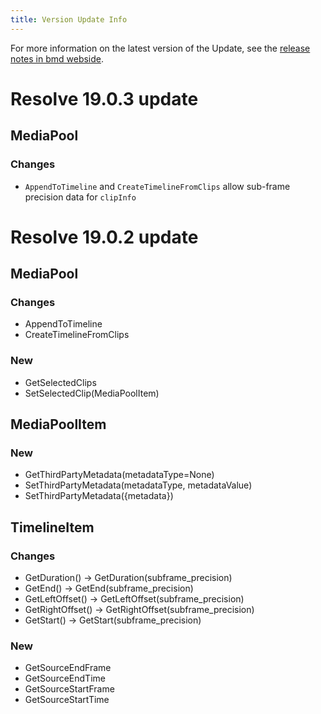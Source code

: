 ```yaml
---
title: Version Update Info
---
```


For more information on the latest version of the Update, see the [release notes in bmd webside](https://www.blackmagicdesign.com/support/family/davinci-resolve-and-fusion).

# Resolve 19.0.3 update
## MediaPool
### Changes
- `AppendToTimeline` and `CreateTimelineFromClips` allow sub-frame precision data for `clipInfo`

# Resolve 19.0.2 update
## MediaPool
### Changes
- AppendToTimeline
- CreateTimelineFromClips

### New
- GetSelectedClips
- SetSelectedClip(MediaPoolItem)

## MediaPoolItem

### New
- GetThirdPartyMetadata(metadataType=None)
- SetThirdPartyMetadata(metadataType, metadataValue)
- SetThirdPartyMetadata(\{metadata\})

## TimelineItem
### Changes
- GetDuration() -> GetDuration(subframe_precision)
- GetEnd() -> GetEnd(subframe_precision)
- GetLeftOffset() -> GetLeftOffset(subframe_precision)
- GetRightOffset() -> GetRightOffset(subframe_precision)
- GetStart() -> GetStart(subframe_precision)

### New
- GetSourceEndFrame
- GetSourceEndTime
- GetSourceStartFrame
- GetSourceStartTime